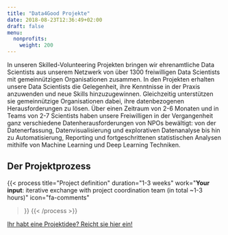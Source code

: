 ```yaml
---
title: "Data4Good Projekte"
date: 2018-08-23T12:36:49+02:00
draft: false
menu:
  nonprofits:
    weight: 200
---
```



In unseren Skilled-Volunteering Projekten bringen wir ehrenamtliche Data Scientists aus unserem Netzwerk von über 1300 freiwilligen Data Scientists mit gemeinnützigen Organisationen zusammen. In den Projekten erhalten unsere Data Scientists die Gelegenheit, ihre Kenntnisse in der Praxis anzuwenden und neue Skills hinzuzugewinnen. Gleichzeitig unterstützen sie gemeinnützige Organisationen dabei, ihre datenbezogenen Herausforderungen zu lösen. 
Über einen Zeitraum von 2-6 Monaten und in Teams von 2-7 Scientists haben unsere Freiwilligen in der Vergangenheit ganz verschiedene Datenherausforderungen von NPOs bewältigt: von der Datenerfassung, Datenvisualisierung und explorativen Datenanalyse bis hin zu Automatisierung, Reporting und fortgeschrittenen statistischen Analysen mithilfe von Machine Learning und Deep Learning Techniken.

## Der Projektprozess

{{< process 
    title="Project definition"
    duration="1-3 weeks"
    work="**Your input**: iterative exchange with project coordination team (in total ~1-3 hours)"
    icon="fa-comments"
>}}
{{< /process >}}

[Ihr habt eine Projektidee? Reicht sie hier ein!](https://www.surveymonkey.de/r/correlaid_projekt_einreichen)
